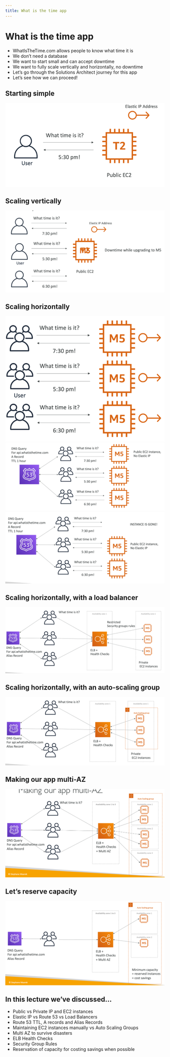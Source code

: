```yaml
---
title: What is the time app 
---
```


# What is the time app
- WhatIsTheTime.com allows people to know what time it is
- We don’t need a database
- We want to start small and can accept downtime
- We want to fully scale vertically and horizontally, no downtime
- Let’s go through the Solutions Architect journey for this app
- Let’s see how we can proceed!

## Starting simple
![img.png](starting.png)

## Scaling vertically
![img.png](scaling-vertically.png)

## Scaling horizontally
![img.png](scaling-horizontally.png)
![img.png](scaling-horizontally-2.png)
![img.png](scaling-horizontally-3.png)

## Scaling horizontally, with a load balancer
![img.png](ELB.png)

## Scaling horizontally, with an auto-scaling group
![img.png](ASG.png)

## Making our app multi-AZ
![img.png](multi-az.png)

## Let’s reserve capacity
![img.png](reserve-capacity.png)

## In this lecture we’ve discussed…
- Public vs Private IP and EC2 instances
- Elastic IP vs Route 53 vs Load Balancers
- Route 53 TTL, A records and Alias Records
- Maintaining EC2 instances manually vs Auto Scaling Groups
- Multi AZ to survive disasters
- ELB Health Checks
- Security Group Rules
- Reservation of capacity for costing savings when possible